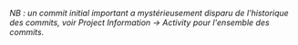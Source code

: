 *NB : un commit initial important a mystérieusement disparu de l'historique des commits, voir
Project Information ->  Activity pour l'ensemble des commits.*